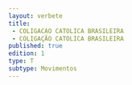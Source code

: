 ```yaml
---
layout: verbete
title:
 - COLIGACAO CATOLICA BRASILEIRA
 - COLIGAÇÃO CATOLICA BRASILEIRA
published: true
edition: 1  
type: T
subtype: Movimentos
---
```


